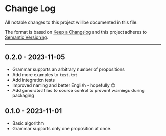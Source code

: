 # Change Log

All notable changes to this project will be documented in this file.

The format is based on [Keep a Changelog](http://keepachangelog.com/)
and this project adheres to [Semantic Versioning](http://semver.org/).

---

## 0.2.0 - 2023-11-05

* Grammar supports an arbitrary number of propositions.
* Add more examples to `test.txt`
* Add integration tests
* Improved naming and better English - hopefully 😉
* Add generated files to source control to prevent warnings during packaging

## 0.1.0 - 2023-11-01

* Basic algorithm
* Grammar supports only one proposition at once.
